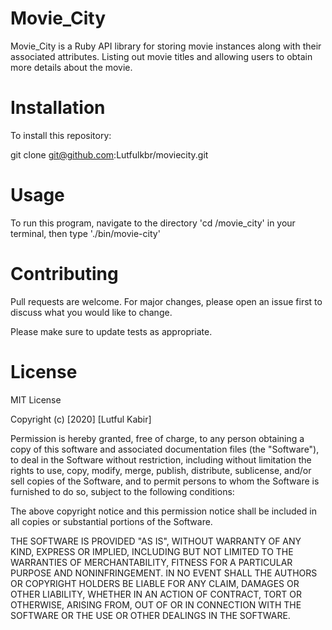 # Movie_City

Movie_City is a Ruby API library for storing movie instances along with their associated attributes. Listing out movie titles and allowing users to obtain more details about the movie.

# Installation

To install this repository:

git clone git@github.com:Lutfulkbr/moviecity.git

# Usage

To run this program, navigate to the directory 'cd /movie_city' in your terminal, then type './bin/movie-city'

# Contributing

Pull requests are welcome. For major changes, please open an issue first to discuss what you would like to change.

Please make sure to update tests as appropriate.

# License

MIT License

Copyright (c) [2020] [Lutful Kabir]

Permission is hereby granted, free of charge, to any person obtaining a copy
of this software and associated documentation files (the "Software"), to deal
in the Software without restriction, including without limitation the rights
to use, copy, modify, merge, publish, distribute, sublicense, and/or sell
copies of the Software, and to permit persons to whom the Software is
furnished to do so, subject to the following conditions:

The above copyright notice and this permission notice shall be included in all
copies or substantial portions of the Software.

THE SOFTWARE IS PROVIDED "AS IS", WITHOUT WARRANTY OF ANY KIND, EXPRESS OR
IMPLIED, INCLUDING BUT NOT LIMITED TO THE WARRANTIES OF MERCHANTABILITY,
FITNESS FOR A PARTICULAR PURPOSE AND NONINFRINGEMENT. IN NO EVENT SHALL THE
AUTHORS OR COPYRIGHT HOLDERS BE LIABLE FOR ANY CLAIM, DAMAGES OR OTHER
LIABILITY, WHETHER IN AN ACTION OF CONTRACT, TORT OR OTHERWISE, ARISING FROM,
OUT OF OR IN CONNECTION WITH THE SOFTWARE OR THE USE OR OTHER DEALINGS IN THE
SOFTWARE.
